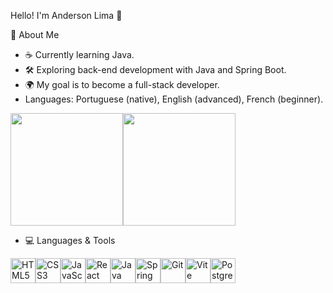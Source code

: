 Hello! I'm Anderson Lima 👋

🎯 About Me

- ☕ Currently learning Java.
- 🛠️ Exploring back-end development with Java and Spring Boot.
- 🌍 My goal is to become a full-stack developer.
- Languages: Portuguese (native), English (advanced), French (beginner).

<div style="display: flex;">
<img height="180em" src="https://github-readme-stats.vercel.app/api?username=Anders0nlima&show_icons=true&theme=radical">
<img height="180em" src="https://github-readme-stats.vercel.app/api/top-langs/?username=Anders0nlima&hidden_progress=true">
</div>


- 💻 Languages & Tools
<div style="display: flex; align-items: center;"> 
  <img src="https://cdn.jsdelivr.net/gh/devicons/devicon/icons/html5/html5-original.svg" alt="HTML5" width="40" height="40" title="HTML5"/> 
  <img src="https://cdn.jsdelivr.net/gh/devicons/devicon/icons/css3/css3-original.svg" alt="CSS3" width="40" height="40" title="CSS3"/> 
  <img src="https://cdn.jsdelivr.net/gh/devicons/devicon/icons/javascript/javascript-original.svg" alt="JavaScript" width="40" height="40" title="JavaScript"/> 
  <img src="https://cdn.jsdelivr.net/gh/devicons/devicon/icons/react/react-original.svg" alt="React" width="40" height="40" title="React"/> 
  <img src="https://cdn.jsdelivr.net/gh/devicons/devicon/icons/java/java-original.svg" alt="Java" width="40" height="40" title="Java"/> 
  <img src="https://cdn.jsdelivr.net/gh/devicons/devicon/icons/spring/spring-original.svg" alt="Spring Boot" width="40" height="40" title="Spring Boot"/> 
  <img src="https://cdn.jsdelivr.net/gh/devicons/devicon/icons/git/git-original.svg" alt="Git" width="40" height="40" title="Git"/> 
  <img src="https://cdn.jsdelivr.net/gh/devicons/devicon/icons/vitejs/vitejs-original.svg" alt="Vite" width="40" height="40" title="Vite"/>
  <img src="https://cdn.jsdelivr.net/gh/devicons/devicon/icons/postgresql/postgresql-original.svg" alt="PostgreSQL" width="40" height="40" title="PostgreSQL"/>
</div>
